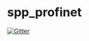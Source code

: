 # spp_profinet

[![Gitter](https://badges.gitter.im/TruffleHogProject/spp_profinet.svg)](https://gitter.im/TruffleHogProject/spp_profinet?utm_source=badge&utm_medium=badge&utm_campaign=pr-badge&utm_content=badge)